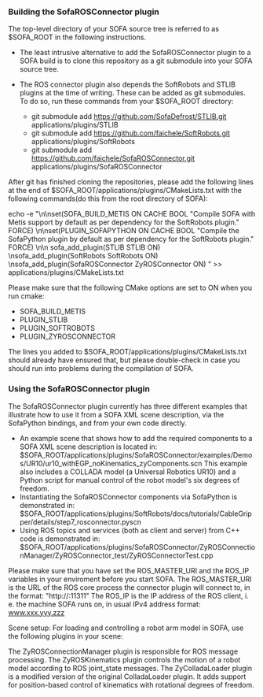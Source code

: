 ### Building the SofaROSConnector plugin

The top-level directory of your SOFA source tree is referred to as $SOFA_ROOT in the following instructions.

+ The least intrusive alternative to add the SofaROSConnector plugin to a SOFA build is to clone this repository as a git submodule into your SOFA source tree.

+ The ROS connector plugin also depends the SoftRobots and STLIB plugins at the time of writing. These can be added as git submodules. To do so, run these commands from your $SOFA_ROOT directory:
    - git submodule add https://github.com/SofaDefrost/STLIB.git applications/plugins/STLIB
    - git submodule add https://github.com/faichele/SoftRobots.git applications/plugins/SoftRobots
    - git submodule add https://github.com/faichele/SofaROSConnector.git applications/plugins/SofaROSConnector

After git has finished cloning the repositories, please add the following lines at the end of $SOFA_ROOT/applications/plugins/CMakeLists.txt with the following commands(do this from the root directory of SOFA):

echo -e "\n\nset(SOFA_BUILD_METIS ON CACHE BOOL \"Compile SOFA with Metis support by default as per dependency for the SoftRobots plugin.\" FORCE) \n\nset(PLUGIN_SOFAPYTHON ON CACHE BOOL \"Compile the SofaPython plugin by default as per dependency for the SoftRobots plugin.\" FORCE)
\n\n
sofa_add_plugin(STLIB STLIB ON) 
\nsofa_add_plugin(SoftRobots SoftRobots ON) 
\nsofa_add_plugin(SofaROSConnector ZyROSConnector ON) " >> applications/plugins/CMakeLists.txt


Please make sure that the following CMake options are set to ON when you run cmake: 
- SOFA_BUILD_METIS
- PLUGIN_STLIB
- PLUGIN_SOFTROBOTS
- PLUGIN_ZYROSCONNECTOR 

The lines you added to $SOFA_ROOT/applications/plugins/CMakeLists.txt should already have ensured that, but please double-check in case you should run into problems during the compilation of SOFA.

###   Using the SofaROSConnector plugin
The SofaROSConnector plugin currently has three different examples that illustrate how to use it from a SOFA XML scene description, via the SofaPython bindings, and from your own code directly.

+ An example scene that shows how to add the required components to a SOFA XML scene description is located in: 
  $SOFA_ROOT/applications/plugins/SofaROSConnector/examples/Demos/UR10/ur10_withEGP_noKinematics_zyComponents.scn
  This example also includes a COLLADA model (a Universal Robotics UR10) and a Python script for manual control of the robot model's six degrees of freedom.
+ Instantiating the SofaROSConnector components via SofaPython is demonstrated in: 
  $SOFA_ROOT/applications/plugins/SoftRobots/docs/tutorials/CableGripper/details/step7_rosconnector.pyscn
+ Using ROS topics and services (both as client and server) from C++ code is demonstrated in:
  $SOFA_ROOT/applications/plugins/SofaROSConnector/ZyROSConnectionManager/ZyROSConnector_test/ZyROSConnectorTest.cpp
  
Please make sure that you have set the ROS_MASTER_URI and the ROS_IP variables in your enviroment before you start SOFA.
The ROS_MASTER_URI is the URL of the ROS core process the connector plugin will connect to, in the format: "http://<IP or hostname>:11311"
The ROS_IP is the IP address of the ROS client, i. e. the machine SOFA runs on, in usual IPv4 address format: www.xxx.yyy.zzz

Scene setup: For loading and controlling a robot arm model in SOFA, use the following plugins in your scene:
<RequiredPlugin name="ZyROSConnectionManager"/>
<RequiredPlugin name="ZyROSKinematics"/>
<RequiredPlugin name="ZyColladaLoader"/>

The ZyROSConnectionManager plugin is responsible for ROS message processing.
The ZyROSKinematics plugin controls the motion of a robot model according to ROS joint_state messages.
The ZyColladaLoader plugin is a modified version of the original ColladaLoader plugin.
It adds support for position-based control of kinematics with rotational degrees of freedom.
